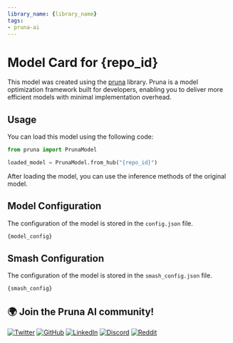 ```yaml
---
library_name: {library_name}
tags:
- pruna-ai
---
```


# Model Card for {repo_id}

This model was created using the [pruna](https://github.com/PrunaAI/pruna) library. Pruna is a model optimization framework built for developers, enabling you to deliver more efficient models with minimal implementation overhead.

## Usage

You can load this model using the following code:

```python
from pruna import PrunaModel

loaded_model = PrunaModel.from_hub("{repo_id}")
```

After loading the model, you can use the inference methods of the original model.

## Model Configuration

The configuration of the model is stored in the `config.json` file.

```bash
{model_config}
```

## Smash Configuration

The configuration of the model is stored in the `smash_config.json` file.

```bash
{smash_config}
```

## 🌍 Join the Pruna AI community!

[![Twitter](https://img.shields.io/twitter/follow/PrunaAI?style=social)](https://twitter.com/PrunaAI)
[![GitHub](https://img.shields.io/github/followers/PrunaAI?label=Follow%20%40PrunaAI&style=social)](https://github.com/PrunaAI)
[![LinkedIn](https://img.shields.io/badge/LinkedIn-Connect-blue)](https://www.linkedin.com/company/93832878/admin/feed/posts/?feedType=following)
[![Discord](https://img.shields.io/badge/Discord-Join%20Us-blue?style=social&logo=discord)](https://discord.com/invite/rskEr4BZJx)
[![Reddit](https://img.shields.io/reddit/subreddit-subscribers/PrunaAI?style=social)](https://www.reddit.com/r/PrunaAI/)